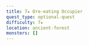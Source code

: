 ```yaml
---
title: 7★ Ore-eating Occupier
quest_type: optional-quest
difficulty: 7★
location: ancient-forest
monsters: []
---
```

